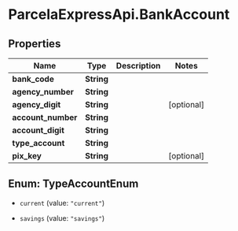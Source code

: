 # ParcelaExpressApi.BankAccount

## Properties

Name | Type | Description | Notes
------------ | ------------- | ------------- | -------------
**bank_code** | **String** |  | 
**agency_number** | **String** |  | 
**agency_digit** | **String** |  | [optional] 
**account_number** | **String** |  | 
**account_digit** | **String** |  | 
**type_account** | **String** |  | 
**pix_key** | **String** |  | [optional] 



## Enum: TypeAccountEnum


* `current` (value: `"current"`)

* `savings` (value: `"savings"`)




